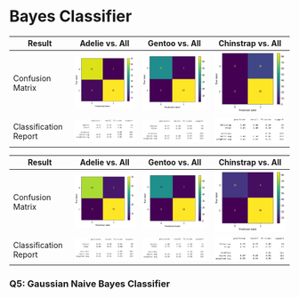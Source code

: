 # Bayes Classifier

| Result | Adelie vs. All | Gentoo vs. All | Chinstrap vs. All |
| --- | --- | --- | --- |
| Confusion Matrix | <img src="/readme_images/aa1.png"> | <img src="/readme_images/gg1.png"> | <img src="/readme_images/cc1.png"> |
| Classification Report | <img src="/readme_images/a1.jpg"> | <img src="/readme_images/g1.jpg"> | <img src="/readme_images/c1.jpg"> |



| Result | Adelie vs. All | Gentoo vs. All | Chinstrap vs. All |
| --- | --- | --- | --- |
| Confusion Matrix | <img src="/readme_images/aa2.png"> | <img src="/readme_images/gg2.png"> | <img src="/readme_images/cc2.png"> |
| Classification Report | <img src="/readme_images/a2.jpg"> | <img src="/readme_images/g2.jpg"> | <img src="/readme_images/c2.jpg"> |

<h3> Q5: Gaussian Naive Bayes Classifier </h3>
